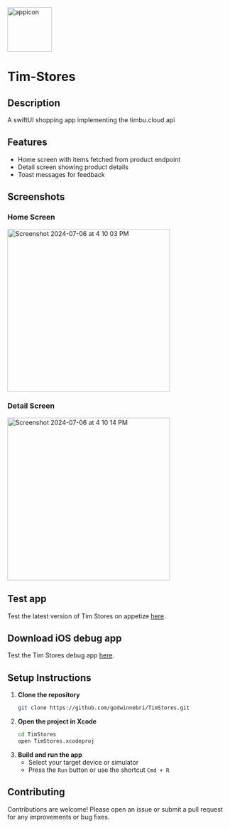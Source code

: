 <img width="100" alt="appicon" src="https://github.com/godwinnebri/TrueShopa/assets/104990430/1349804c-235a-4de2-976f-846dd9637d7f">

# Tim-Stores

## Description
A swiftUI shopping app implementing the timbu.cloud api

## Features
- Home screen with items fetched from product endpoint
- Detail screen showing product details
- Toast messages for feedback

## Screenshots
### Home Screen
<img width="366" alt="Screenshot 2024-07-06 at 4 10 03 PM" src="https://github.com/godwinnebri/Tim-Stores/assets/104990430/483465f6-8dec-4785-a4b0-bd7593d22ee1">

### Detail Screen
<img width="366" alt="Screenshot 2024-07-06 at 4 10 14 PM" src="https://github.com/godwinnebri/Tim-Stores/assets/104990430/80fe0b16-0438-4102-beb8-ef834337a41e">

## Test app
Test the latest version of Tim Stores on appetize [here](https://appetize.io/app/ios/com.godwin.Tim-Store?device=iphone14pro&osVersion=17.2).

## Download iOS debug app
Test the Tim Stores debug app [here](https://drive.google.com/file/d/1J1dK1frLS2HwV2SxApM2i0kWJANd-ycu/view?usp=sharing).

## Setup Instructions
1. **Clone the repository**
    ```bash
    git clone https://github.com/godwinnebri/TimStores.git
    ```
2. **Open the project in Xcode**
    ```bash
    cd TimStores
    open TimStores.xcodeproj
    ```
3. **Build and run the app**
    - Select your target device or simulator
    - Press the `Run` button or use the shortcut `Cmd + R`

## Contributing
Contributions are welcome! Please open an issue or submit a pull request for any improvements or bug fixes.


